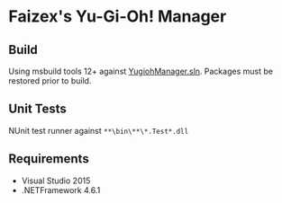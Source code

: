 # Faizex's Yu-Gi-Oh! Manager #

## Build ##
Using msbuild tools 12+ against [YugiohManager.sln](src/YugiohManager.sln). Packages must be restored prior to build.

## Unit Tests ##
NUnit test runner against `**\bin\**\*.Test*.dll`

## Requirements ##
- Visual Studio 2015
- .NETFramework 4.6.1
